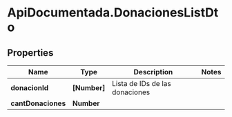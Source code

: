 # ApiDocumentada.DonacionesListDto

## Properties

Name | Type | Description | Notes
------------ | ------------- | ------------- | -------------
**donacionId** | **[Number]** | Lista de IDs de las donaciones | 
**cantDonaciones** | **Number** |  | 


